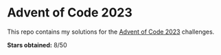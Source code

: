 # Advent of Code 2023

This repo contains my solutions for the [Advent of Code 2023](https://adventofcode.com/2023) challenges.

**Stars obtained:** 8/50
